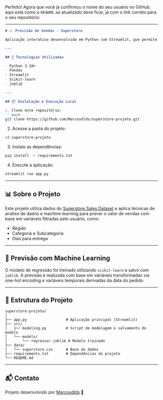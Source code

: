 Perfeito! Agora que você já confirmou o nome do seu usuário no GitHub, aqui está como o `README.md` atualizado deve ficar, já com o link correto para o seu repositório:

---

```markdown
# 📈 Previsão de Vendas - Superstore

Aplicação interativa desenvolvida em Python com Streamlit, que permite filtrar dados de vendas e realizar predições com base em variáveis como região, categoria e tempo de entrega.

---

## 🚀 Tecnologias Utilizadas

- Python 3.10+
- Pandas
- Streamlit
- Scikit-learn
- Joblib

---

## 📦 Instalação e Execução Local

1. Clone este repositório:
```bash
git clone https://github.com/Marcosdlds/superstore-projeto.git
```

2. Acesse a pasta do projeto:
```bash
cd superstore-projeto
```

3. Instale as dependências:
```bash
pip install -r requirements.txt
```

4. Execute a aplicação:
```bash
streamlit run app.py
```

---

## 📊 Sobre o Projeto

Este projeto utiliza dados do [Superstore Sales Dataset](https://www.kaggle.com/datasets/rohitsahoo/sales-forecasting) e aplica técnicas de análise de dados e machine learning para prever o valor de vendas com base em variáveis filtradas pelo usuário, como:

- Região
- Categoria e Subcategoria
- Dias para entrega

---

## 🧠 Previsão com Machine Learning

O modelo de regressão foi treinado utilizando `scikit-learn` e salvo com `joblib`. A previsão é realizada com base em variáveis transformadas via one-hot encoding e variáveis temporais derivadas da data do pedido.

---

## 📂 Estrutura do Projeto

```
superstore-projeto/
│
├── app.py                  # Aplicação principal (Streamlit)
├── src/
│   ├── modeling.py         # Script de modelagem e salvamento do modelo
│   └── models/
│       └── regressor.joblib # Modelo treinado
├── data/
│   └── superstore.csv      # Base de dados
├── requirements.txt        # Dependências do projeto
└── README.md
```

---

## 📬 Contato

Projeto desenvolvido por [Marcosdlds](https://github.com/Marcosdlds) 🚀
```